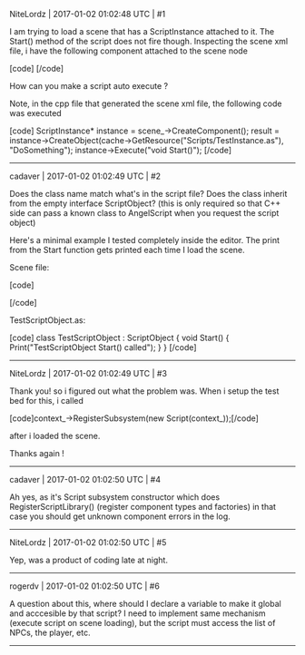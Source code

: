 NiteLordz | 2017-01-02 01:02:48 UTC | #1

I am trying to load a scene that has a ScriptInstance attached to it. The Start() method of the script does not fire though.  Inspecting the scene xml file, i have the following component attached to the scene node

[code]
<component type="ScriptInstance" id="10">
	<attribute name="Delayed Method Calls" value="0" />
	<attribute name="Script File" value="ScriptFile;Scripts/TestInstance.as" />
	<attribute name="Class Name" value="BasicInput" />
</component>
[/code]

How can you make a script auto execute ? 

Note, in the cpp file that generated the scene xml file, the following code was executed

[code]
ScriptInstance* instance = scene_->CreateComponent<ScriptInstance>();
result = instance->CreateObject(cache->GetResource<ScriptFile>("Scripts/TestInstance.as"), "DoSomething");
instance->Execute("void Start()");
[/code]

-------------------------

cadaver | 2017-01-02 01:02:49 UTC | #2

Does the class name match what's in the script file? Does the class inherit from the empty interface ScriptObject? (this is only required so that C++ side can pass a known class to AngelScript when you request the script object)

Here's a minimal example I tested completely inside the editor. The print from the Start function gets printed each time I load the scene.

Scene file:

[code]
<?xml version="1.0"?>
<scene id="1">
	<attribute name="Name" value="" />
	<attribute name="Time Scale" value="1" />
	<attribute name="Smoothing Constant" value="50" />
	<attribute name="Snap Threshold" value="5" />
	<attribute name="Elapsed Time" value="0" />
	<attribute name="Next Replicated Node ID" value="3" />
	<attribute name="Next Replicated Component ID" value="4" />
	<attribute name="Next Local Node ID" value="16777216" />
	<attribute name="Next Local Component ID" value="16777216" />
	<attribute name="Variables" />
	<attribute name="Variable Names" value="" />
	<component type="Octree" id="1" />
	<component type="DebugRenderer" id="2" />
	<node id="2">
		<attribute name="Is Enabled" value="true" />
		<attribute name="Name" value="" />
		<attribute name="Position" value="0 -3.94427 7.88854" />
		<attribute name="Rotation" value="1 0 0 0" />
		<attribute name="Scale" value="1 1 1" />
		<attribute name="Variables" />
		<component type="ScriptInstance" id="3">
			<attribute name="Delayed Method Calls" value="0" />
			<attribute name="Script File" value="ScriptFile;Scripts/TestScriptObject.as" />
			<attribute name="Class Name" value="TestScriptObject" />
		</component>
	</node>
</scene>
[/code]

TestScriptObject.as:

[code]
class TestScriptObject : ScriptObject
{
  void Start()
  {
    Print("TestScriptObject Start() called");
  }
}
[/code]

-------------------------

NiteLordz | 2017-01-02 01:02:49 UTC | #3

Thank you!  so i figured out what the problem was.  When i setup the test bed for this, i called

[code]context_->RegisterSubsystem(new Script(context_));[/code] 

after i loaded the scene. 

Thanks again !

-------------------------

cadaver | 2017-01-02 01:02:50 UTC | #4

Ah yes, as it's Script subsystem constructor which does RegisterScriptLibrary() (register component types and factories) in that case you should get unknown component errors in the log.

-------------------------

NiteLordz | 2017-01-02 01:02:50 UTC | #5

Yep, was a product of coding late at night.

-------------------------

rogerdv | 2017-01-02 01:02:50 UTC | #6

A question about this, where should I declare a variable to make it global and acccesible by that script? I need to implement same mechanism (execute script on scene loading), but the script must access the list of NPCs, the player, etc.

-------------------------

